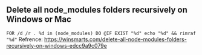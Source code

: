 ## Delete all node_modules folders recursively on Windows or Mac
`FOR /d /r . %d in (node_modules) DO @IF EXIST "%d" echo "%d" && rimraf "%d"`
Refrence: https://winsmarts.com/delete-all-node-modules-folders-recursively-on-windows-edcc9a9c079e

